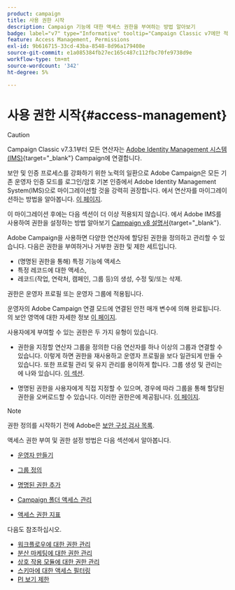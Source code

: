 ```yaml
---
product: campaign
title: 사용 권한 시작
description: Campaign 기능에 대한 액세스 권한을 부여하는 방법 알아보기
badge: label="v7" type="Informative" tooltip="Campaign Classic v7에만 적용"
feature: Access Management, Permissions
exl-id: 9b616715-33cd-43ba-8548-8d96a179408e
source-git-commit: e1a085384fb27ec165c487c112fbc70fe9738d9e
workflow-type: tm+mt
source-wordcount: '342'
ht-degree: 5%

---
```


# 사용 권한 시작{#access-management}


>[!CAUTION]
>
>Campaign Classic v7.3.1부터 모든 연산자는 [Adobe Identity Management 시스템(IMS)](https://helpx.adobe.com/kr/enterprise/using/identity.html){target="_blank"} Campaign에 연결합니다.
>
>보안 및 인증 프로세스를 강화하기 위한 노력의 일환으로 Adobe Campaign은 모든 기존 운영자 인증 모드를 로그인/암호 기본 인증에서 Adobe Identity Management System(IMS)으로 마이그레이션할 것을 강력히 권장합니다. 에서 연산자를 마이그레이션하는 방법을 알아봅니다. [이 페이지](../../technotes/using/migrate-users-to-ims.md).
> 
>이 마이그레이션 후에는 다음 섹션이 더 이상 적용되지 않습니다.  에서 Adobe IMS를 사용하여 권한을 설정하는 방법 알아보기 [Campaign v8 설명서](https://experienceleague.adobe.com/docs/campaign/campaign-v8/admin/permissions/gs-permissions.html?lang=ko){target="_blank"}.


Adobe Campaign을 사용하면 다양한 연산자에 할당된 권한을 정의하고 관리할 수 있습니다. 다음은 권한을 부여하거나 거부한 권한 및 제한 세트입니다.

* (명명된 권한을 통해) 특정 기능에 액세스
* 특정 레코드에 대한 액세스,
* 레코드(작업, 연락처, 캠페인, 그룹 등)의 생성, 수정 및/또는 삭제.

권한은 운영자 프로필 또는 운영자 그룹에 적용됩니다.

운영자의 Adobe Campaign 연결 모드에 연결된 안전 매개 변수에 의해 완료됩니다. 의 보안 영역에 대한 자세한 정보 [이 페이지](../../installation/using/security-zones.md).

사용자에게 부여할 수 있는 권한은 두 가지 유형이 있습니다.

* 권한을 지정할 연산자 그룹을 정의한 다음 연산자를 하나 이상의 그룹과 연결할 수 있습니다. 이렇게 하면 권한을 재사용하고 운영자 프로필을 보다 일관되게 만들 수 있습니다. 또한 프로필 관리 및 유지 관리를 용이하게 합니다. 그룹 생성 및 관리는에 나와 있습니다. [이 섹션](access-management-groups.md).

* 명명된 권한을 사용자에게 직접 지정할 수 있으며, 경우에 따라 그룹을 통해 할당된 권한을 오버로드할 수 있습니다. 이러한 권한은에 제공됩니다. [이 페이지](access-management-named-rights.md).

>[!NOTE]
>
>권한 정의를 시작하기 전에 Adobe은 [보안 구성 검사 목록](https://helpx.adobe.com/kr/campaign/kb/acc-security.html).

액세스 권한 부여 및 권한 설정 방법은 다음 섹션에서 알아봅니다.

* [운영자 만들기](access-management-operators.md)

* [그룹 정의](access-management-groups.md)

* [명명된 권한 추가](access-management-named-rights.md)

* [Campaign 폴더 액세스 관리](access-management-folders.md)

* [액세스 권한 지표](access-management-named-rights.md#access-rights-matrix)


다음도 참조하십시오.

* [워크플로우에 대한 권한 관리](../../workflow/using/managing-rights.md)
* [분산 마케팅에 대한 권한 관리](../../distributed/using/about-distributed-marketing.md#operators-and-entities)
* [상호 작용 모듈에 대한 권한 관리](../../interaction/using/operator-profiles.md)
* [스키마에 대한 액세스 필터링](../../configuration/using/filtering-schemas.md)
* [PI 보기 제한](../../configuration/using/restricting-pii-view.md)
